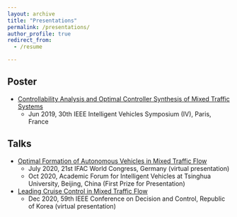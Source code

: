```yaml
---
layout: archive
title: "Presentations"
permalink: /presentations/
author_profile: true
redirect_from:
  - /resume

---
```


## Poster

* [Controllability Analysis and Optimal Controller Synthesis of Mixed Traffic Systems](https://wangjw18.github.io/files/2019-IV-poster.pdf)
	* Jun 2019, 30th IEEE Intelligent Vehicles Symposium (IV), Paris, France


## Talks

- [Optimal Formation of Autonomous Vehicles in Mixed Traffic Flow](https://wangjw18.github.io/files/2020-IFAC-slides.pdf)
  - July 2020, 21st IFAC World Congress, Germany (virtual presentation)
  - Oct 2020, Academic Forum for Intelligent Vehicles at Tsinghua University, Beijing, China (First Prize for Presentation)
- [Leading Cruise Control in Mixed Traffic Flow](https://wangjw18.github.io/files/2020-CDC-slides.pdf)
  - Dec 2020, 59th IEEE Conference on Decision and Control, Republic of Korea (virtual presentation)
